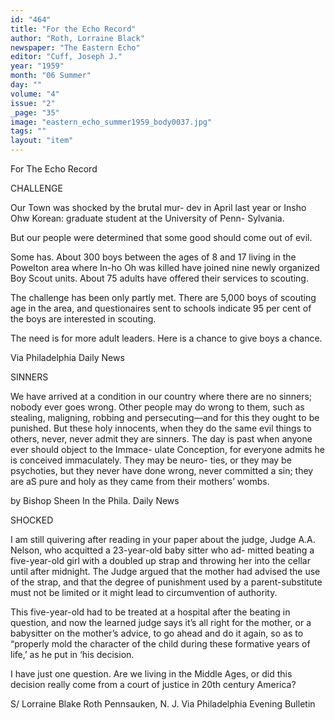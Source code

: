 ```yaml
---
id: "464"
title: "For the Echo Record"
author: "Roth, Lorraine Black"
newspaper: "The Eastern Echo"
editor: "Cuff, Joseph J."
year: "1959"
month: "06 Summer"
day: ""
volume: "4"
issue: "2"
_page: "35"
image: "eastern_echo_summer1959_body0037.jpg"
tags: ""
layout: "item"
---
```

For The Echo Record

CHALLENGE

Our Town was shocked by the brutal mur-
dev in April last year or Insho Ohw Korean:
graduate student at the University of Penn-
Sylvania.

But our people were determined that some
good should come out of evil.

Some has. About 300 boys between the
ages of 8 and 17 living in the Powelton area
where In-ho Oh was killed have joined nine
newly organized Boy Scout units. About 75
adults have offered their services to scouting.

The challenge has been only partly met.
There are 5,000 boys of scouting age in the area,
and questionaires sent to schools indicate 95
per cent of the boys are interested in scouting.

The need is for more adult leaders. Here
is a chance to give boys a chance.

Via Philadelphia Daily News

SINNERS

We have arrived at a condition in our
country where there are no sinners; nobody
ever goes wrong. Other people may do wrong
to them, such as stealing, maligning, robbing
and persecuting—and for this they ought to
be punished. But these holy innocents, when
they do the same evil things to others, never,
never admit they are sinners. The day is past
when anyone ever should object to the Immace-
ulate Conception, for everyone admits he is
conceived immaculately. They may be neuro-
ties, or they may be psychoties, but they never
have done wrong, never committed a sin; they
are aS pure and holy as they came from their
mothers’ wombs.

by Bishop Sheen In the Phila. Daily News

SHOCKED

I am still quivering after reading in your
paper about the judge, Judge A.A. Nelson, who
acquitted a 23-year-old baby sitter who ad-
mitted beating a five-year-old girl with a
doubled up strap and throwing her into the
cellar until after midnight. The Judge argued
that the mother had advised the use of the
strap, and that the degree of punishment used
by a parent-substitute must not be limited or
it might lead to circumvention of authority.

This five-year-old had to be treated at a
hospital after the beating in question, and now
the learned judge says it’s all right for the
mother, or a babysitter on the mother’s advice,
to go ahead and do it again, so as to “properly
mold the character of the child during these
formative years of life,’ as he put in ‘his
decision.

I have just one question. Are we living
in the Middle Ages, or did this decision really
come from a court of justice in 20th century
America?

S/ Lorraine Blake Roth
Pennsauken, N. J.
Via Philadelphia Evening Bulletin
